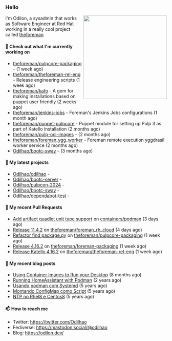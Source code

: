 ### Hello

<img align="right" src="https://avatars.githubusercontent.com/odilhao" width="260">

I'm Odilon, a sysadmin that works as Software Engineer at Red Hat working in a really cool project called [theforeman](https://theforeman.org/)

#### 👷 Check out what I'm currently working on

- [theforeman/pulpcore-packaging](https://github.com/theforeman/pulpcore-packaging) -  (1 week ago)
- [theforeman/theforeman-rel-eng](https://github.com/theforeman/theforeman-rel-eng) - Release engineering scripts (1 week ago)
- [theforeman/kafo](https://github.com/theforeman/kafo) - A gem for making installations based on puppet user friendly (2 weeks ago)
- [theforeman/jenkins-jobs](https://github.com/theforeman/jenkins-jobs) - Foreman&#39;s Jenkins Jobs configurations (1 month ago)
- [theforeman/puppet-pulpcore](https://github.com/theforeman/puppet-pulpcore) - Puppet module for setting up Pulp 3 as part of Katello installation (2 months ago)
- [theforeman/pulp-oci-images](https://github.com/theforeman/pulp-oci-images) -  (2 months ago)
- [theforeman/foreman_ygg_worker](https://github.com/theforeman/foreman_ygg_worker) - Foreman remote execution yggdrasil worker service (2 months ago)
- [Odilhao/bootc-sway](https://github.com/Odilhao/bootc-sway) -  (3 months ago)

#### 🌱 My latest projects

- [Odilhao/odilhao](https://github.com/Odilhao/odilhao) - 
- [Odilhao/bootc-server](https://github.com/Odilhao/bootc-server) - 
- [Odilhao/pulpcon-2024](https://github.com/Odilhao/pulpcon-2024) - 
- [Odilhao/bootc-sway](https://github.com/Odilhao/bootc-sway) - 
- [Odilhao/dependabot-test](https://github.com/Odilhao/dependabot-test) - 

#### 🔨 My recent Pull Requests

- [Add artifact quadlet unit type support](https://github.com/containers/podman/pull/26624) on [containers/podman](https://github.com/containers/podman) (3 days ago)
- [Release 11.4.2](https://github.com/theforeman/foreman_rh_cloud/pull/1023) on [theforeman/foreman_rh_cloud](https://github.com/theforeman/foreman_rh_cloud) (4 days ago)
- [Refactor find package.py](https://github.com/theforeman/pulpcore-packaging/pull/2065) on [theforeman/pulpcore-packaging](https://github.com/theforeman/pulpcore-packaging) (1 week ago)
- [Release 4.16.2](https://github.com/theforeman/foreman-packaging/pull/12171) on [theforeman/foreman-packaging](https://github.com/theforeman/foreman-packaging) (1 week ago)
- [Release Katello 4.16.2](https://github.com/theforeman/theforeman-rel-eng/pull/502) on [theforeman/theforeman-rel-eng](https://github.com/theforeman/theforeman-rel-eng) (1 week ago)

#### 📜 My recent blog posts

- [Using Container Images to Run your Desktop](https://odilon.dev/2024/10/29/building-a-desktop-with-bootc/) (8 months ago)
- [Running HomeAssistant with Podman](https://odilon.dev/2022/12/20/homeassistant-with-podman/) (2 years ago)
- [Usando podman com Systemd](https://odilon.dev/2020/06/30/usando-podman-com-systemd/) (5 years ago)
- [Montando ConfigMap como Script](https://odilon.dev/2020/03/08/montando-configmap-como-script/) (5 years ago)
- [NTP no Rhel8 e Centos8](https://odilon.dev/2019/09/17/2019-09-17-ntp-rhel8-centos8/) (5 years ago)


#### 📫 How to reach me

- Twitter: https://twitter.com/Odilhao
- Fediverse: https://mastodon.social/@odilhao
- Blog: https://odilon.dev/
